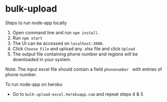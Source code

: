 # bulk-upload

Steps to run node-app locally

1. Open command line and run `npm install`.
2. Run `npm start`
3. The UI can be accessed on `localhost:3000`.
4. Click `Choose File` and upload any .xlsx file and click `Upload`
5. The output file containing phone number and regions will be downloaded in your system.

Note: The input excel file should contain a field `phonenumber ` with entries of phone number.

To run node-app on heroku
- Go to `bulk-upload-excel.herokuapp.com` and repeat steps 4 & 5
